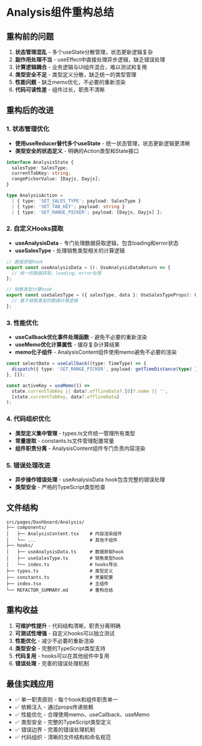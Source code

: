 # Analysis组件重构总结

## 重构前的问题
1. **状态管理混乱** - 多个useState分散管理，状态更新逻辑复杂
2. **副作用处理不当** - useEffect中直接处理异步逻辑，缺乏错误处理
3. **计算逻辑耦合** - 业务逻辑与UI组件混合，难以测试和复用
4. **类型安全不足** - 类型定义分散，缺乏统一的类型管理
5. **性能问题** - 缺乏memo优化，不必要的重新渲染
6. **代码可读性差** - 组件过长，职责不清晰

## 重构后的改进

### 1. 状态管理优化
- **使用useReducer替代多个useState** - 统一状态管理，状态更新逻辑更清晰
- **类型安全的状态定义** - 明确的Action类型和State接口

```typescript
interface AnalysisState {
  salesType: SalesType;
  currentTabKey: string;
  rangePickerValue: [Dayjs, Dayjs];
}

type AnalysisAction = 
  | { type: 'SET_SALES_TYPE'; payload: SalesType }
  | { type: 'SET_TAB_KEY'; payload: string }
  | { type: 'SET_RANGE_PICKER'; payload: [Dayjs, Dayjs] };
```

### 2. 自定义Hooks提取
- **useAnalysisData** - 专门处理数据获取逻辑，包含loading和error状态
- **useSalesType** - 处理销售类型相关的计算逻辑

```typescript
// 数据获取hook
export const useAnalysisData = (): UseAnalysisDataReturn => {
  // 统一的数据获取、loading、error处理
};

// 销售类型计算hook
export const useSalesType = ({ salesType, data }: UseSalesTypeProps): UseSalesTypeReturn => {
  // 基于销售类型的数据计算逻辑
};
```

### 3. 性能优化
- **useCallback优化事件处理函数** - 避免不必要的重新渲染
- **useMemo优化计算属性** - 缓存复杂计算结果
- **memo化子组件** - AnalysisContent组件使用memo避免不必要的渲染

```typescript
const selectDate = useCallback((type: TimeType) => {
  dispatch({ type: 'SET_RANGE_PICKER', payload: getTimeDistance(type) });
}, []);

const activeKey = useMemo(() => 
  state.currentTabKey || data?.offlineData?.[0]?.name || '', 
  [state.currentTabKey, data?.offlineData]
);
```

### 4. 代码组织优化
- **类型定义集中管理** - types.ts文件统一管理所有类型
- **常量提取** - constants.ts文件管理配置常量
- **组件职责分离** - AnalysisContent组件专门负责内容渲染

### 5. 错误处理改进
- **异步操作错误处理** - useAnalysisData hook包含完整的错误处理
- **类型安全** - 严格的TypeScript类型检查

## 文件结构
```
src/pages/Dashboard/Analysis/
├── components/
│   ├── AnalysisContent.tsx    # 内容渲染组件
│   └── ...                    # 其他子组件
├── hooks/
│   ├── useAnalysisData.ts     # 数据获取hook
│   ├── useSalesType.ts        # 销售类型hook
│   └── index.ts               # hooks导出
├── types.ts                   # 类型定义
├── constants.ts               # 常量配置
├── index.tsx                  # 主组件
└── REFACTOR_SUMMARY.md        # 重构总结
```

## 重构收益
1. **可维护性提升** - 代码结构清晰，职责分离明确
2. **可测试性增强** - 自定义hooks可以独立测试
3. **性能优化** - 减少不必要的重新渲染
4. **类型安全** - 完整的TypeScript类型支持
5. **代码复用** - hooks可以在其他组件中复用
6. **错误处理** - 完善的错误处理机制

## 最佳实践应用
- ✅ 单一职责原则 - 每个hook和组件职责单一
- ✅ 依赖注入 - 通过props传递依赖
- ✅ 性能优化 - 合理使用memo、useCallback、useMemo
- ✅ 类型安全 - 完整的TypeScript类型定义
- ✅ 错误边界 - 完善的错误处理机制
- ✅ 代码组织 - 清晰的文件结构和命名规范
